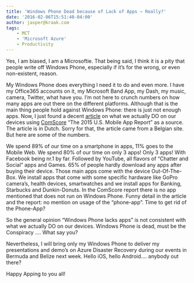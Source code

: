 ```yaml
---
title: 'Windows Phone Dead because of Lack of Apps – Really?'
date: '2016-02-06T15:51:40-04:00'
author: jasper@kraak.com
tags:
    - MCT
    - 'Microsoft Azure'
    - Productivity
---
```


Yes, I am biased, I am a Microsoftie. That being said, I think it is a pity that people write off Windows Phone, especially if it’s for the wrong, or even non-existent, reason.

My Windows Phone does everything I need it to do and even more. I have my Office365 accounts on it, my Microsoft Band App, my Dash, my music, camera, Twitter, what have you. I’m not here to crunch numbers on how many apps are out there on the different platforms. Although that is the main thing people hold against Windows Phone: there is just not enough apps. Now, I just found a decent [article](http://datanews.knack.be/ict/nieuws/de-app-is-dood/article-longread-661445.html?utm_content=buffer5232e&utm_medium=social&utm_source=linkedin.com&utm_campaign=buffer) on what we actually DO on our devices using [ComScore](http://www.comscore.com/Insights/Presentations-and-Whitepapers/2015/The-2015-US-Mobile-App-Report) “The 2015 U.S. Mobile App Report” as a source. The article is in Dutch. Sorry for that, the article came from a Belgian site. But here are some of the numbers.

We spend 89% of our time on a smartphone in apps, 11% goes to the Mobile Web. We spend 80% of our time on only 3 apps! Only 3 apps! With Facebook being nr.1 by far. Followed by YouTube, all flavors of “Chatter and Social” apps and Games. 65% of people hardly download any apps after buying their device. Those main apps come with the device Out-Of-The-Box. We install apps that come with some specific hardware like GoPro camera’s, health devices, smartwatches and we install apps for Banking, Starbucks and Dunkin-Donuts. In the ComScore report there is no app mentioned that does not run on Windows Phone. Funny detail in the article and the report: no mention on usage of the “phone-app”. Time to get rid of the Phone-App?

So the general opinion “Windows Phone lacks apps” is not consistent with what we actually DO on our devices. Windows Phone is dead, must be the Conspiracy …. What say you?

Nevertheless, I will bring only my Windows Phone to deliver my presentations and demo’s on Azure Disaster Recovery during our events in Bermuda and Belize next week. Hello iOS, hello Android…. anybody out there?

Happy Apping to you all!
